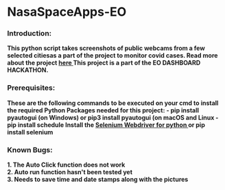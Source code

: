 # NasaSpaceApps-EO
<h3><b>Introduction:</h3><b>
This python script takes screenshots of public webcams from a few selected citiesas a part of the project to monitor covid cases.
Read more about the project <a href="https://www.eodashboardhackathon.org/challenges/economic-impact/urban-societal-behavior-patterns-during-covid-19/teams/the-night-owls2/project"> here </a>
This project is a part of the  EO DASHBOARD HACKATHON.<br>
<h3><b>Prerequisites:</b></h3>
These are the following commands to be executed on your cmd to install the required Python Packages needed for this project:
 - pip install pyautogui (on Windows) or pip3 install pyautogui (on macOS and Linux
 - pip install schedule
 Install the <a href="https://pythonspot.com/selenium-install/"> Selenium Webdriver for python </a> or pip install selenium
<h3><b>Known Bugs:</b></h3>
1. The Auto Click function does not work<br>
2. Auto run function hasn't been tested yet<br>
3. Needs to save time and date stamps along with the pictures
